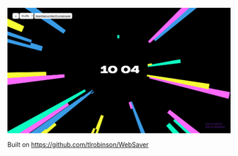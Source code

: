 ![preview](https://github.com/Kalabasa/ctv-screensaver/raw/master/preview.png)

Built on https://github.com/tlrobinson/WebSaver
